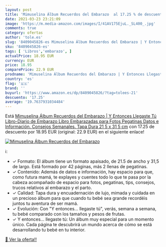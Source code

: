 ```yaml
---
layout: post
title: 'Mimuselina Álbum Recuerdos del Embarazo  al 17.25 % de descuento'
date: 2021-03-23 23:21:09
image: 'https://m.media-amazon.com/images/I/41AV175EjuL._SL400_.jpg'
comments: true
category: ofertas
author: 'tole.es'
slug: '8409045826-es Mimuselina Álbum Recuerdos del Embarazo | Y Entonces...'
sku: '8409045826-es'
tags: [ 'Libros','embarazo', ]
actualPrice: 18.95 EUR
currency: EUR
price: 18.95
comparePrice: 22.9 EUR
prodname: 'Mimuselina Álbum Recuerdos del Embarazo | Y Entonces Llegaste Tú  Libro-Diario de Embarazo  Libro Embarazadas para Fotos  Pegatinas  Datos e Información. Consejos Semanales. Tapa Dura  21 5 x 31 5 cm'
country: 'es'
flag: '🇪🇸'
brand: ''
buyurl: 'https://www.amazon.es/dp/8409045826/?tag=tolees-21'
descuento: '17.25'
average: '19.7637931034484'
---
```


Está [Mimuselina Álbum Recuerdos del Embarazo | Y Entonces Llegaste Tú  Libro-Diario de Embarazo  Libro Embarazadas para Fotos  Pegatinas  Datos e Información. Consejos Semanales. Tapa Dura  21 5 x 31 5 cm](https://www.amazon.es/dp/8409045826/?tag=tolees-21) con 17.25 de descuento por 18.95 EUR (original: 22.9 EUR) en el siguiente enlace!

[![Mimuselina Álbum Recuerdos del Embarazo ](https://m.media-amazon.com/images/I/41AV175EjuL._SL400_.jpg)](https://www.amazon.es/dp/8409045826/?tag=tolees-21)

ℹ️:

- ✓ Formato: El álbum tiene un formato apaisado, de 21.5 de ancho y 31,5 de largo. Está formado por 42 páginas, más 2 llenas de pegatinas.
- ✓ Contenido: Además de datos e información, hay espacio para que, como futura mamá, te explayes y cuentes todo lo que te pasa por la cabeza acompañado de espacio para fotos, pegatinas, tips, consejos, trucos relativos al embarazo y el parto.
- ✓ Calidad: Tapa dura y encuadernación de lujo, mimada y cuidada en un precioso álbum para que cuando tu bebé sea grande recordéis juntos tu aventura de ser mamá.
- ✓ Evolución: Con "Y entonces... llegaste tú", verás, semana a semana, tu bebé comparado con los tamaños y pesos de frutas.
- ✓ Y entonces... llegaste tú: Un álbum muy especial para un momento único. Cada página te descubrirá un mundo acerca de cómo se está desarrollando tu bebé en tu interior.

[🛒 Ver la oferta!!](https://www.amazon.es/dp/8409045826/?tag=tolees-21)
